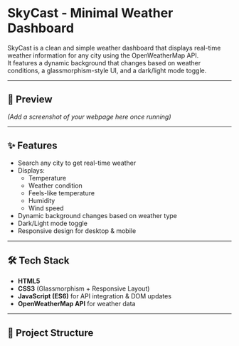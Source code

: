 # SkyCast - Minimal Weather Dashboard

SkyCast is a clean and simple weather dashboard that displays real-time weather information for any city using the OpenWeatherMap API.  
It features a dynamic background that changes based on weather conditions, a glassmorphism-style UI, and a dark/light mode toggle.

---

## 📸 Preview

_(Add a screenshot of your webpage here once running)_

---

## ✨ Features

- Search any city to get real-time weather
- Displays:
  - Temperature
  - Weather condition
  - Feels-like temperature
  - Humidity
  - Wind speed
- Dynamic background changes based on weather type
- Dark/Light mode toggle
- Responsive design for desktop & mobile

---

## 🛠 Tech Stack

- **HTML5**
- **CSS3** (Glassmorphism + Responsive Layout)
- **JavaScript (ES6)** for API integration & DOM updates
- **OpenWeatherMap API** for weather data

---

## 📂 Project Structure
